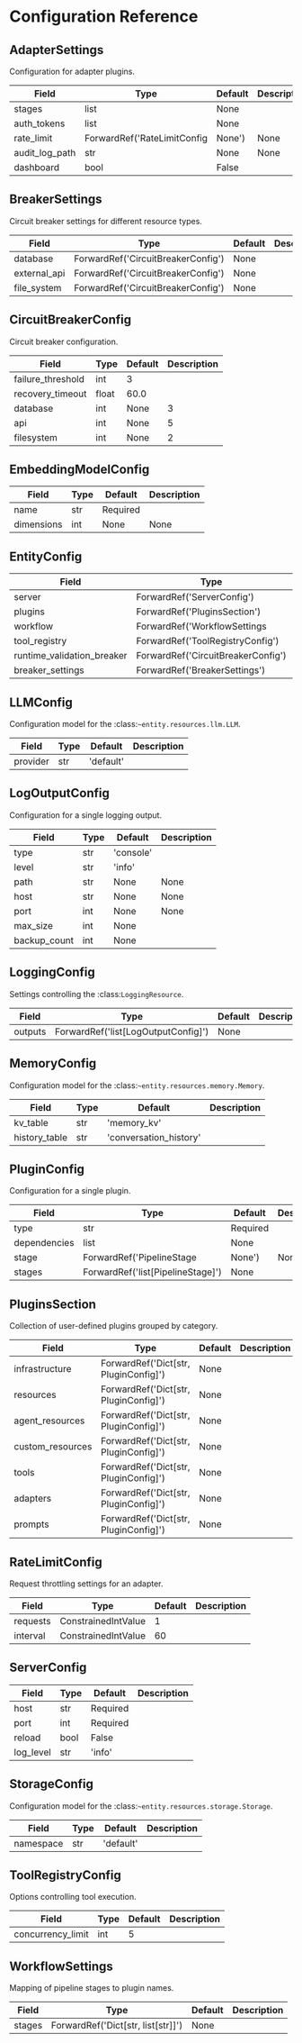 # Configuration Reference

## AdapterSettings

Configuration for adapter plugins.

| Field | Type | Default | Description |
| --- | --- | --- | --- |
| stages | list | None |  |
| auth_tokens | list | None |  |
| rate_limit | ForwardRef('RateLimitConfig | None') | None |  |
| audit_log_path | str | None | None |  |
| dashboard | bool | False |  |

## BreakerSettings

Circuit breaker settings for different resource types.

| Field | Type | Default | Description |
| --- | --- | --- | --- |
| database | ForwardRef('CircuitBreakerConfig') | None |  |
| external_api | ForwardRef('CircuitBreakerConfig') | None |  |
| file_system | ForwardRef('CircuitBreakerConfig') | None |  |

## CircuitBreakerConfig

Circuit breaker configuration.

| Field | Type | Default | Description |
| --- | --- | --- | --- |
| failure_threshold | int | 3 |  |
| recovery_timeout | float | 60.0 |  |
| database | int | None | 3 |  |
| api | int | None | 5 |  |
| filesystem | int | None | 2 |  |

## EmbeddingModelConfig

| Field | Type | Default | Description |
| --- | --- | --- | --- |
| name | str | Required |  |
| dimensions | int | None | None |  |

## EntityConfig

| Field | Type | Default | Description |
| --- | --- | --- | --- |
| server | ForwardRef('ServerConfig') | None |  |
| plugins | ForwardRef('PluginsSection') | None |  |
| workflow | ForwardRef('WorkflowSettings | None') | None |  |
| tool_registry | ForwardRef('ToolRegistryConfig') | None |  |
| runtime_validation_breaker | ForwardRef('CircuitBreakerConfig') | None |  |
| breaker_settings | ForwardRef('BreakerSettings') | None |  |

## LLMConfig

Configuration model for the :class:`~entity.resources.llm.LLM`.

| Field | Type | Default | Description |
| --- | --- | --- | --- |
| provider | str | 'default' |  |

## LogOutputConfig

Configuration for a single logging output.

| Field | Type | Default | Description |
| --- | --- | --- | --- |
| type | str | 'console' |  |
| level | str | 'info' |  |
| path | str | None | None |  |
| host | str | None | None |  |
| port | int | None | None |  |
| max_size | int | None |  |  |
| backup_count | int | None |  |  |

## LoggingConfig

Settings controlling the :class:`LoggingResource`.

| Field | Type | Default | Description |
| --- | --- | --- | --- |
| outputs | ForwardRef('list[LogOutputConfig]') | None |  |

## MemoryConfig

Configuration model for the :class:`~entity.resources.memory.Memory`.

| Field | Type | Default | Description |
| --- | --- | --- | --- |
| kv_table | str | 'memory_kv' |  |
| history_table | str | 'conversation_history' |  |

## PluginConfig

Configuration for a single plugin.

| Field | Type | Default | Description |
| --- | --- | --- | --- |
| type | str | Required |  |
| dependencies | list | None |  |
| stage | ForwardRef('PipelineStage | None') | None |  |
| stages | ForwardRef('list[PipelineStage]') | None |  |

## PluginsSection

Collection of user-defined plugins grouped by category.

| Field | Type | Default | Description |
| --- | --- | --- | --- |
| infrastructure | ForwardRef('Dict[str, PluginConfig]') | None |  |
| resources | ForwardRef('Dict[str, PluginConfig]') | None |  |
| agent_resources | ForwardRef('Dict[str, PluginConfig]') | None |  |
| custom_resources | ForwardRef('Dict[str, PluginConfig]') | None |  |
| tools | ForwardRef('Dict[str, PluginConfig]') | None |  |
| adapters | ForwardRef('Dict[str, PluginConfig]') | None |  |
| prompts | ForwardRef('Dict[str, PluginConfig]') | None |  |

## RateLimitConfig

Request throttling settings for an adapter.

| Field | Type | Default | Description |
| --- | --- | --- | --- |
| requests | ConstrainedIntValue | 1 |  |
| interval | ConstrainedIntValue | 60 |  |

## ServerConfig

| Field | Type | Default | Description |
| --- | --- | --- | --- |
| host | str | Required |  |
| port | int | Required |  |
| reload | bool | False |  |
| log_level | str | 'info' |  |

## StorageConfig

Configuration model for the :class:`~entity.resources.storage.Storage`.

| Field | Type | Default | Description |
| --- | --- | --- | --- |
| namespace | str | 'default' |  |

## ToolRegistryConfig

Options controlling tool execution.

| Field | Type | Default | Description |
| --- | --- | --- | --- |
| concurrency_limit | int | 5 |  |

## WorkflowSettings

Mapping of pipeline stages to plugin names.

| Field | Type | Default | Description |
| --- | --- | --- | --- |
| stages | ForwardRef('Dict[str, list[str]]') | None |  |
